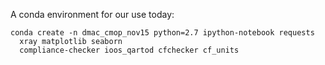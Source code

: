 A conda environment for our use today:
```
conda create -n dmac_cmop_nov15 python=2.7 ipython-notebook requests 
  xray matplotlib seaborn 
  compliance-checker ioos_qartod cfchecker cf_units
```
